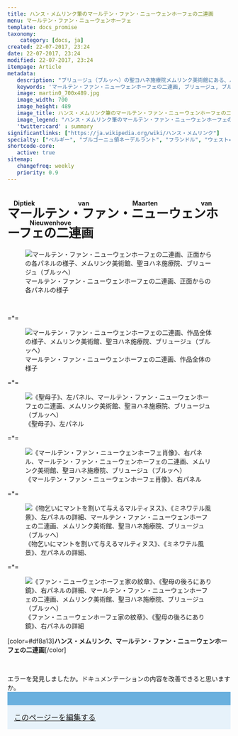 ```yaml
---
title: ハンス・メムリンク筆のマールテン・ファン・ニューウェンホーフェの二連画
menu: マールテン・ファン・ニューウェンホーフェ
template: docs_promise
taxonomy:
    category: [docs, ja]
created: 22-07-2017, 23:24
date: 22-07-2017, 23:24
modified: 22-07-2017, 23:24
itempage: Article
metadata:
   description: "ブリュージュ（ブルッヘ）の聖ヨハネ施療院メムリンク美術館にある、ハンス・メムリンクが作ったマールテン・ファン・ニューウェンホーフェの二連画を写真や文書で紹介する"
   keywords: 'マールテン・ファン・ニューウェンホーフェの二連画, ブリュージュ, ブルッヘ, 聖ヨハネ施療院, メムリンク美術館, メムリンク, Hans Memling, Memling, Hans Memlinc, Memlinc'
   image: martin0_700x489.jpg
   image_width: 700
   image_height: 489
   image_title: ハンス・メムリンク筆のマールテン・ファン・ニューウェンホーフェの二連画
   image_legend: "ハンス・メムリンク筆のマールテン・ファン・ニューウェンホーフェの二連画、正面からの各パネルの様子"
   'twitter:card' : summary
significantlinks: ["https://ja.wikipedia.org/wiki/ハンス・メムリンク"]
specialty: ["ベルギー", "ブルゴーニュ領ネーデルラント", "フランドル", "ウェスト=フランデレン州", "ブリュージュ", "ブルッヘ", "初期フランドル派", "北方ルネサンス", "フランドル絵画", "聖ヨハネ施療院", "ハンス・メムリンク美術館", "ハンス・メムリンク", "マールテン・ファン・ニューウェンホーフェの二連画", "Ursulaschrijn", "Hans Memling", "Memling", "Hans Memlinc", "Memlinc", "Sint-Janshospitaal", "マールテン・ファン・ニューウェンホーフェの二連画", "Diptiek van Maarten van Nieuwenhove"]
shortcode-core:
   active: true
sitemap:
   changefreq: weekly
   priority: 0.9
---
```

# <ruby><rb lang="ja">マールテン・ファン・ニューウェンホーフェの二連画</rb><rt lang="nl">Diptiek van Maarten van Nieuwenhove</rt></ruby>

<figure><picture>
<source
sizes="(max-width: 767px) 98vw, (min-width: 959px) 50vw, 86vw"
srcset="
/user/sites/docs/pages/01.home/06.bruges/01.hopital-saint-jean/03.martin/martin0-280.webp 280w,
/user/sites/docs/pages/01.home/06.bruges/01.hopital-saint-jean/03.martin/martin0-380.webp 380w,
/user/sites/docs/pages/01.home/06.bruges/01.hopital-saint-jean/03.martin/martin0-480.webp 480w,
/user/sites/docs/pages/01.home/06.bruges/01.hopital-saint-jean/03.martin/martin0-640.webp 640w,
/user/sites/docs/pages/01.home/06.bruges/01.hopital-saint-jean/03.martin/martin0-700x489.webp 700w,
/user/sites/docs/pages/01.home/06.bruges/01.hopital-saint-jean/03.martin/martin0-840.webp 840w,
/user/sites/docs/pages/01.home/06.bruges/01.hopital-saint-jean/03.martin/martin0-1280.webp 1280w,
/user/sites/docs/pages/01.home/06.bruges/01.hopital-saint-jean/03.martin/martin0-1600.webp 1600w,
/user/sites/docs/pages/01.home/06.bruges/01.hopital-saint-jean/03.martin/martin0-1920.webp 1920w"
type="image/webp" />
<img
src="/user/sites/docs/pages/01.home/06.bruges/01.hopital-saint-jean/03.martin/martin0-700x489.jpg" title="マールテン・ファン・ニューウェンホーフェの二連画、正面からの各パネルの様子、メムリンク美術館、聖ヨハネ施療院、ブリュージュ（ブルッヘ）" alt="マールテン・ファン・ニューウェンホーフェの二連画、正面からの各パネルの様子、メムリンク美術館、聖ヨハネ施療院、ブリュージュ（ブルッヘ）" class="class-diane-img"
sizes="(max-width: 767px) 98vw, (min-width: 959px) 50vw, 86vw"
srcset="
/user/sites/docs/pages/01.home/06.bruges/01.hopital-saint-jean/03.martin/martin0-280.jpg 280w,
/user/sites/docs/pages/01.home/06.bruges/01.hopital-saint-jean/03.martin/martin0-380.jpg 380w,
/user/sites/docs/pages/01.home/06.bruges/01.hopital-saint-jean/03.martin/martin0-480.jpg 480w,
/user/sites/docs/pages/01.home/06.bruges/01.hopital-saint-jean/03.martin/martin0-640.jpg 640w,
/user/sites/docs/pages/01.home/06.bruges/01.hopital-saint-jean/03.martin/martin0-700x489.jpg 700w,
/user/sites/docs/pages/01.home/06.bruges/01.hopital-saint-jean/03.martin/martin0-840.jpg 840w,
/user/sites/docs/pages/01.home/06.bruges/01.hopital-saint-jean/03.martin/martin0-1280.jpg 1280w,
/user/sites/docs/pages/01.home/06.bruges/01.hopital-saint-jean/03.martin/martin0-1600.jpg 1600w,
/user/sites/docs/pages/01.home/06.bruges/01.hopital-saint-jean/03.martin/martin0-1920.jpg 1920w">
</picture><figcaption>マールテン・ファン・ニューウェンホーフェの二連画、正面からの各パネルの様子</figcaption></figure>

<br>

=*=

<figure><picture>
<source
sizes="(max-width: 767px) 98vw, (min-width: 959px) 50vw, 86vw"
srcset="
/user/sites/docs/pages/01.home/06.bruges/01.hopital-saint-jean/03.martin/martin1-280.webp 280w,
/user/sites/docs/pages/01.home/06.bruges/01.hopital-saint-jean/03.martin/martin1-380.webp 380w,
/user/sites/docs/pages/01.home/06.bruges/01.hopital-saint-jean/03.martin/martin1-480.webp 480w,
/user/sites/docs/pages/01.home/06.bruges/01.hopital-saint-jean/03.martin/martin1-640.webp 640w,
/user/sites/docs/pages/01.home/06.bruges/01.hopital-saint-jean/03.martin/martin1-840.webp 840w,
/user/sites/docs/pages/01.home/06.bruges/01.hopital-saint-jean/03.martin/martin1-1280.webp 1280w,
/user/sites/docs/pages/01.home/06.bruges/01.hopital-saint-jean/03.martin/martin1-1600.webp 1600w,
/user/sites/docs/pages/01.home/06.bruges/01.hopital-saint-jean/03.martin/martin1-1920.webp 1920w"
type="image/webp" />
<img
src="/user/sites/docs/pages/01.home/06.bruges/01.hopital-saint-jean/03.martin/martin1-840.jpg" title="マールテン・ファン・ニューウェンホーフェの二連画、作品全体の様子、メムリンク美術館、聖ヨハネ施療院、ブリュージュ（ブルッヘ）" alt="マールテン・ファン・ニューウェンホーフェの二連画、作品全体の様子、メムリンク美術館、聖ヨハネ施療院、ブリュージュ（ブルッヘ）" class="class-70-img"
sizes="(max-width: 767px) 98vw, (min-width: 959px) 50vw, 86vw"
srcset="
/user/sites/docs/pages/01.home/06.bruges/01.hopital-saint-jean/03.martin/martin1-280.jpg 280w,
/user/sites/docs/pages/01.home/06.bruges/01.hopital-saint-jean/03.martin/martin1-380.jpg 380w,
/user/sites/docs/pages/01.home/06.bruges/01.hopital-saint-jean/03.martin/martin1-480.jpg 480w,
/user/sites/docs/pages/01.home/06.bruges/01.hopital-saint-jean/03.martin/martin1-640.jpg 640w,
/user/sites/docs/pages/01.home/06.bruges/01.hopital-saint-jean/03.martin/martin1-840.jpg 840w,
/user/sites/docs/pages/01.home/06.bruges/01.hopital-saint-jean/03.martin/martin1-1280.jpg 1280w,
/user/sites/docs/pages/01.home/06.bruges/01.hopital-saint-jean/03.martin/martin1-1600.jpg 1600w,
/user/sites/docs/pages/01.home/06.bruges/01.hopital-saint-jean/03.martin/martin1-1920.jpg 1920w">
</picture><figcaption>マールテン・ファン・ニューウェンホーフェの二連画、作品全体の様子</figcaption></figure>

=*=

<figure><picture>
<source
sizes="(max-width: 767px) 98vw, (min-width: 959px) 50vw, 86vw"
srcset="
/user/sites/docs/pages/01.home/06.bruges/01.hopital-saint-jean/03.martin/martin2-280.webp 280w,
/user/sites/docs/pages/01.home/06.bruges/01.hopital-saint-jean/03.martin/martin2-380.webp 380w,
/user/sites/docs/pages/01.home/06.bruges/01.hopital-saint-jean/03.martin/martin2-480.webp 480w,
/user/sites/docs/pages/01.home/06.bruges/01.hopital-saint-jean/03.martin/martin2-640.webp 640w,
/user/sites/docs/pages/01.home/06.bruges/01.hopital-saint-jean/03.martin/martin2-840.webp 840w,
/user/sites/docs/pages/01.home/06.bruges/01.hopital-saint-jean/03.martin/martin2-1280.webp 1280w,
/user/sites/docs/pages/01.home/06.bruges/01.hopital-saint-jean/03.martin/martin2-1600.webp 1600w,
/user/sites/docs/pages/01.home/06.bruges/01.hopital-saint-jean/03.martin/martin2-1920.webp 1920w"
type="image/webp" />
<img
src="/user/sites/docs/pages/01.home/06.bruges/01.hopital-saint-jean/03.martin/martin2-840.jpg" title="《聖母子》、左パネル、マールテン・ファン・ニューウェンホーフェの二連画、メムリンク美術館、聖ヨハネ施療院、ブリュージュ（ブルッヘ）" alt="《聖母子》、左パネル、マールテン・ファン・ニューウェンホーフェの二連画、メムリンク美術館、聖ヨハネ施療院、ブリュージュ（ブルッヘ）" class="class-40-img"
sizes="(max-width: 767px) 98vw, (min-width: 959px) 50vw, 86vw"
srcset="
/user/sites/docs/pages/01.home/06.bruges/01.hopital-saint-jean/03.martin/martin2-280.jpg 280w,
/user/sites/docs/pages/01.home/06.bruges/01.hopital-saint-jean/03.martin/martin2-380.jpg 380w,
/user/sites/docs/pages/01.home/06.bruges/01.hopital-saint-jean/03.martin/martin2-480.jpg 480w,
/user/sites/docs/pages/01.home/06.bruges/01.hopital-saint-jean/03.martin/martin2-640.jpg 640w,
/user/sites/docs/pages/01.home/06.bruges/01.hopital-saint-jean/03.martin/martin2-840.jpg 840w,
/user/sites/docs/pages/01.home/06.bruges/01.hopital-saint-jean/03.martin/martin2-1280.jpg 1280w,
/user/sites/docs/pages/01.home/06.bruges/01.hopital-saint-jean/03.martin/martin2-1600.jpg 1600w,
/user/sites/docs/pages/01.home/06.bruges/01.hopital-saint-jean/03.martin/martin2-1920.jpg1920w">
</picture><figcaption>《聖母子》、左パネル</figcaption></figure>

=*=

<figure><picture>
<source
sizes="(max-width: 767px) 98vw, (min-width: 959px) 50vw, 86vw"
srcset="
/user/sites/docs/pages/01.home/06.bruges/01.hopital-saint-jean/03.martin/martin3-280.webp 280w,
/user/sites/docs/pages/01.home/06.bruges/01.hopital-saint-jean/03.martin/martin3-380.webp 380w,
/user/sites/docs/pages/01.home/06.bruges/01.hopital-saint-jean/03.martin/martin3-480.webp 480w,
/user/sites/docs/pages/01.home/06.bruges/01.hopital-saint-jean/03.martin/martin3-640.webp 640w,
/user/sites/docs/pages/01.home/06.bruges/01.hopital-saint-jean/03.martin/martin3-840.webp 840w,
/user/sites/docs/pages/01.home/06.bruges/01.hopital-saint-jean/03.martin/martin3-1280.webp 1280w,
/user/sites/docs/pages/01.home/06.bruges/01.hopital-saint-jean/03.martin/martin3-1600.webp 1600w,
/user/sites/docs/pages/01.home/06.bruges/01.hopital-saint-jean/03.martin/martin3-1920.webp 1920w"
type="image/webp" />
<img
src="/user/sites/docs/pages/01.home/06.bruges/01.hopital-saint-jean/03.martin/martin3-840.jpg" title="《マールテン・ファン・ニューウェンホーフェ肖像》、右パネル、マールテン・ファン・ニューウェンホーフェの二連画、メムリンク美術館、聖ヨハネ施療院、ブリュージュ（ブルッヘ）" alt="《マールテン・ファン・ニューウェンホーフェ肖像》、右パネル、マールテン・ファン・ニューウェンホーフェの二連画、メムリンク美術館、聖ヨハネ施療院、ブリュージュ（ブルッヘ）" class="class-40-img"
sizes="(max-width: 767px) 98vw, (min-width: 959px) 50vw, 86vw"
srcset="
/user/sites/docs/pages/01.home/06.bruges/01.hopital-saint-jean/03.martin/martin3-280.jpg 280w,
/user/sites/docs/pages/01.home/06.bruges/01.hopital-saint-jean/03.martin/martin3-380.jpg 380w,
/user/sites/docs/pages/01.home/06.bruges/01.hopital-saint-jean/03.martin/martin3-480.jpg 480w,
/user/sites/docs/pages/01.home/06.bruges/01.hopital-saint-jean/03.martin/martin3-640.jpg 640w,
/user/sites/docs/pages/01.home/06.bruges/01.hopital-saint-jean/03.martin/martin3-840.jpg 840w,
/user/sites/docs/pages/01.home/06.bruges/01.hopital-saint-jean/03.martin/martin3-1280.jpg 1280w,
/user/sites/docs/pages/01.home/06.bruges/01.hopital-saint-jean/03.martin/martin3-1600.jpg 1600w,
/user/sites/docs/pages/01.home/06.bruges/01.hopital-saint-jean/03.martin/martin3-1920.jpg 1920w">
</picture><figcaption>《マールテン・ファン・ニューウェンホーフェ肖像》、右パネル</figcaption></figure>

=*=

<figure><picture>
<source
sizes="(max-width: 767px) 98vw, (min-width: 959px) 50vw, 86vw"
srcset="
/user/sites/docs/pages/01.home/06.bruges/01.hopital-saint-jean/03.martin/martin4-280.webp 280w,
/user/sites/docs/pages/01.home/06.bruges/01.hopital-saint-jean/03.martin/martin4-380.webp 380w,
/user/sites/docs/pages/01.home/06.bruges/01.hopital-saint-jean/03.martin/martin4-480.webp 480w,
/user/sites/docs/pages/01.home/06.bruges/01.hopital-saint-jean/03.martin/martin4-640.webp 640w,
/user/sites/docs/pages/01.home/06.bruges/01.hopital-saint-jean/03.martin/martin4-840.webp 840w,
/user/sites/docs/pages/01.home/06.bruges/01.hopital-saint-jean/03.martin/martin4-1280.webp 1280w,
/user/sites/docs/pages/01.home/06.bruges/01.hopital-saint-jean/03.martin/martin4-1600.webp 1600w,
/user/sites/docs/pages/01.home/06.bruges/01.hopital-saint-jean/03.martin/martin4-1920.webp 1920w"
type="image/webp" />
<img
src="/user/sites/docs/pages/01.home/06.bruges/01.hopital-saint-jean/03.martin/martin4-840.jpg" title="《物乞いにマントを割いて与えるマルティヌス》、《ミネワテル風景》、左パネルの詳細、マールテン・ファン・ニューウェンホーフェの二連画、メムリンク美術館、聖ヨハネ施療院、ブリュージュ（ブルッヘ）" alt="《物乞いにマントを割いて与えるマルティヌス》、《ミネワテル風景》、左パネルの詳細、マールテン・ファン・ニューウェンホーフェの二連画、メムリンク美術館、聖ヨハネ施療院、ブリュージュ（ブルッヘ）" class="class-diane-img"
sizes="(max-width: 767px) 98vw, (min-width: 959px) 50vw, 86vw"
srcset="
/user/sites/docs/pages/01.home/06.bruges/01.hopital-saint-jean/03.martin/martin4-280.jpg 280w,
/user/sites/docs/pages/01.home/06.bruges/01.hopital-saint-jean/03.martin/martin4-380.jpg 380w,
/user/sites/docs/pages/01.home/06.bruges/01.hopital-saint-jean/03.martin/martin4-480.jpg 480w,
/user/sites/docs/pages/01.home/06.bruges/01.hopital-saint-jean/03.martin/martin4-640.jpg 640w,
/user/sites/docs/pages/01.home/06.bruges/01.hopital-saint-jean/03.martin/martin4-840.jpg 840w,
/user/sites/docs/pages/01.home/06.bruges/01.hopital-saint-jean/03.martin/martin4-1280.jpg 1280w,
/user/sites/docs/pages/01.home/06.bruges/01.hopital-saint-jean/03.martin/martin4-1600.jpg 1600w,
/user/sites/docs/pages/01.home/06.bruges/01.hopital-saint-jean/03.martin/martin4-1920.jpg 1920w">
</picture><figcaption>《物乞いにマントを割いて与えるマルティヌス》、《ミネワテル風景》、左パネルの詳細、</figcaption></figure>

=*=

<figure><picture>
<source
sizes="(max-width: 767px) 98vw, (min-width: 959px) 50vw, 86vw"
srcset="
/user/sites/docs/pages/01.home/06.bruges/01.hopital-saint-jean/03.martin/martin5-280.webp 280w,
/user/sites/docs/pages/01.home/06.bruges/01.hopital-saint-jean/03.martin/martin5-380.webp 380w,
/user/sites/docs/pages/01.home/06.bruges/01.hopital-saint-jean/03.martin/martin5-480.webp 480w,
/user/sites/docs/pages/01.home/06.bruges/01.hopital-saint-jean/03.martin/martin5-640.webp 640w,
/user/sites/docs/pages/01.home/06.bruges/01.hopital-saint-jean/03.martin/martin5-840.webp 840w,
/user/sites/docs/pages/01.home/06.bruges/01.hopital-saint-jean/03.martin/martin5-1280.webp 1280w,
/user/sites/docs/pages/01.home/06.bruges/01.hopital-saint-jean/03.martin/martin5-1600.webp 1600w,
/user/sites/docs/pages/01.home/06.bruges/01.hopital-saint-jean/03.martin/martin5-1920.webp 1920w"
type="image/webp" />
<img
src="/user/sites/docs/pages/01.home/06.bruges/01.hopital-saint-jean/03.martin/martin5-840.jpg" title="《ファン・ニューウェンホーフェ家の紋章》、《聖母の後ろにあり鏡》、右パネルの詳細、マールテン・ファン・ニューウェンホーフェの二連画、メムリンク美術館、聖ヨハネ施療院、ブリュージュ（ブルッヘ）" alt="《ファン・ニューウェンホーフェ家の紋章》、《聖母の後ろにあり鏡》、右パネルの詳細、マールテン・ファン・ニューウェンホーフェの二連画、メムリンク美術館、聖ヨハネ施療院、ブリュージュ（ブルッヘ）" class="class-diane-img"
sizes="(max-width: 767px) 98vw, (min-width: 959px) 50vw, 86vw"
srcset="
/user/sites/docs/pages/01.home/06.bruges/01.hopital-saint-jean/03.martin/martin5-280.jpg 280w,
/user/sites/docs/pages/01.home/06.bruges/01.hopital-saint-jean/03.martin/martin5-380.jpg 380w,
/user/sites/docs/pages/01.home/06.bruges/01.hopital-saint-jean/03.martin/martin5-480.jpg 480w,
/user/sites/docs/pages/01.home/06.bruges/01.hopital-saint-jean/03.martin/martin5-640.jpg 640w,
/user/sites/docs/pages/01.home/06.bruges/01.hopital-saint-jean/03.martin/martin5-840.jpg 840w,
/user/sites/docs/pages/01.home/06.bruges/01.hopital-saint-jean/03.martin/martin5-1280.jpg 1280w,
/user/sites/docs/pages/01.home/06.bruges/01.hopital-saint-jean/03.martin/martin5-1600.jpg 1600w,
/user/sites/docs/pages/01.home/06.bruges/01.hopital-saint-jean/03.martin/martin5-1920.jpg 1920w">
</picture><figcaption>《ファン・ニューウェンホーフェ家の紋章》、《聖母の後ろにあり鏡》、右パネルの詳細</figcaption></figure>

[color=#df8a13]**ハンス・メムリンク、マールテン・ファン・ニューウェンホーフェの二連画**[/color]  

<br>

<div id="github-contrib"><p>エラーを発見しましたか。ドキュメンテーションの内容を改善できると思いますか。<a class="github-link" href="https://github.com/tidiview/francois-vidit.com/blob/master/user/sites/docs/pages/01.home/06.bruges/01.hopital-saint-jean/03.martin/docs.ja.md" rel="external nofollow" style="margin-left: 0px;border-top: 30px solid #6AB0DE;background: #E7F2FA;padding: 15px;display: block;font-size: 1.05rem;margin-top: 0rem;margin-bottom: 0rem;"><i class="fa fa-github-square" style="vertical-align: middle;"></i> このページーを編集する</a></p></div>